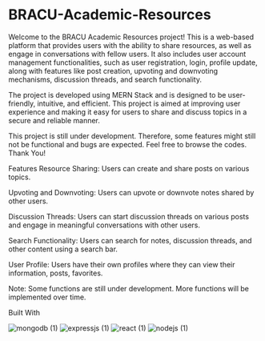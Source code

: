 # BRACU-Academic-Resources
 


Welcome to the BRACU Academic Resources project! This is a web-based platform that provides users with the ability to share resources, as well as engage in conversations with fellow users. It also includes user account management functionalities, such as user registration, login, profile update, along with features like post creation, upvoting and downvoting mechanisms, discussion threads, and search functionality.

The project is developed using MERN Stack and is designed to be user-friendly, intuitive, and efficient. This project is aimed at improving user experience and making it easy for users to share and discuss topics in a secure and reliable manner. 

This project is still under development. Therefore, some features might still not be functional and bugs are expected. Feel free to browse the codes. Thank You!

Features
Resource Sharing: Users can create and share posts on various topics.

Upvoting and Downvoting: Users can upvote or downvote notes shared by other users.

Discussion Threads: Users can start discussion threads on various posts and engage in meaningful conversations with other users.

Search Functionality: Users can search for notes, discussion threads, and other content using a search bar.

User Profile: Users have their own profiles where they can view their information, posts, favorites.

Note: Some functions are still under development. More functions will be implemented over time.

Built With


![mongodb (1)](https://github.com/Ahmed-Anwar-2001/BRACU-Academic-Resources/assets/68177550/27de2ba6-f5b1-4f55-99cb-702908bd5afc)
![expressjs (1)](https://github.com/Ahmed-Anwar-2001/BRACU-Academic-Resources/assets/68177550/fa9146da-7f33-4524-8a3f-f483d87a02a1)
![react (1)](https://github.com/Ahmed-Anwar-2001/BRACU-Academic-Resources/assets/68177550/7e6b68a1-5b61-4291-b3f3-d12d6f8eab9b)
![nodejs (1)](https://github.com/Ahmed-Anwar-2001/BRACU-Academic-Resources/assets/68177550/696d508f-d419-401a-8f1c-dab5996c0906)


